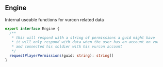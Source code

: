 ## Engine

Internal useable functions for vurcon related data

```typescript
export interface Engine {
  /** 
   * this will respond with a string of permissions a guid might have
   * it will only respond with data when the user has an account on vurcon
   * and connected his soldier with his vurcon account
   */
  requestPlayerPermissions(guid: string): string[]
}
```